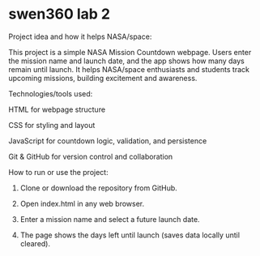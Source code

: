 # swen360 lab 2
Project idea and how it helps NASA/space: 

This project is a simple NASA Mission Countdown webpage. Users enter the mission name and launch date, and the app shows how many days remain until launch. It helps NASA/space enthusiasts and students track upcoming missions, building excitement and awareness.

Technologies/tools used: 

HTML for webpage structure

CSS for styling and layout

JavaScript for countdown logic, validation, and persistence

Git & GitHub for version control and collaboration

How to run or use the project: 

1. Clone or download the repository from GitHub.

2. Open index.html in any web browser.

3. Enter a mission name and select a future launch date.

4. The page shows the days left until launch (saves data locally until cleared).
